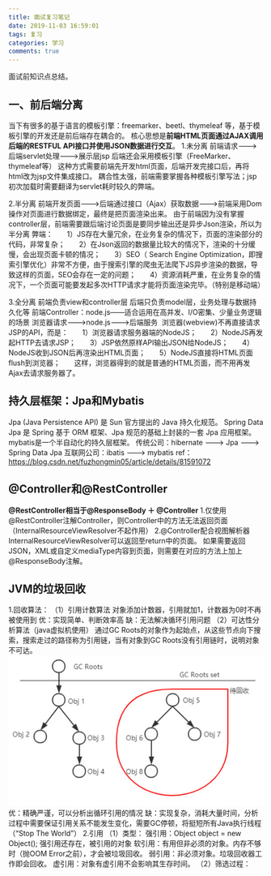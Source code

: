 ```yaml
---
title: 面试复习笔记
date: 2019-11-03 16:59:01
tags: 复习
categories: 学习  
comments: true  
---
```


面试前知识点总结。

<!-- more -->
## 一、前后端分离
当下有很多的基于语言的模板引擎：freemarker、beetl、thymeleaf 等，基于模板引擎的开发还是前后端存在耦合的。
核心思想是**前端HTML页面通过AJAX调用后端的RESTFUL API接口并使用JSON数据进行交互**。
1.未分离
前端请求--->后端servlet处理--->展示层jsp
后端还会采用模板引擎（FreeMarker、thymeleaf等）
这种方式需要前端先开发html页面，后端开发完接口后，再将html改为jsp文件集成接口。
耦合性太强，前端需要掌握各种模板引擎写法；jsp初次加载时需要翻译为servlet耗时较久的弊端。

2.半分离
前端开发页面--->后端通过接口（Ajax）获取数据--->前端采用Dom操作对页面进行数据绑定，最终是把页面渲染出来。
由于前端因为没有掌握controller层，前端需要跟后端讨论页面是要同步输出还是异步Json渲染，所以为半分离
  弊端：
      1）JS存在大量冗余，在业务复杂的情况下，页面的渲染部分的代码，非常复杂；
      2）在Json返回的数据量比较大的情况下，渲染的十分缓慢，会出现页面卡顿的情况；
      3）SEO（ Search Engine Optimization，即搜索引擎优化）非常不方便，由于搜索引擎的爬虫无法爬下JS异步渲染的数据，导致这样的页面，SEO会存在一定的问题；
      4）资源消耗严重，在业务复杂的情况下，一个页面可能要发起多次HTTP请求才能将页面渲染完毕。（特别是移动端）

3.全分离
前端负责view和controller层
后端只负责model层，业务处理与数据持久化等
前端Controller：node.js——适合运用在高并发、I/O密集、少量业务逻辑的场景
	浏览器请求--->node.js--->后端服务
 浏览器(webview)不再直接请求JSP的API，而是：
      1）浏览器请求服务器端的NodeJS；
      2）NodeJS再发起HTTP去请求JSP；
      3）JSP依然原样API输出JSON给NodeJS；
      4）NodeJS收到JSON后再渲染出HTML页面；
      5）NodeJS直接将HTML页面flush到浏览器；
      这样，浏览器得到的就是普通的HTML页面，而不用再发Ajax去请求服务器了。

## 持久层框架：Jpa和Mybatis
Jpa (Java Persistence API) 是 Sun 官方提出的 Java 持久化规范。
Spring Data Jpa 是 Spring 基于 ORM 框架、Jpa 规范的基础上封装的一套 Jpa 应用框架。
mybatis是一个半自动化的持久层框架。
传统公司：hibernate ---> Jpa ---> Spring Data Jpa
互联网公司：ibatis ---> mybatis
ref：https://blog.csdn.net/fuzhongmin05/article/details/81591072 

## @Controller和@RestController
**@RestController相当于@ResponseBody ＋ @Controller**
1.仅使用@RestController注解Controller，则Controller中的方法无法返回页面（InternalResourceViewResolver不起作用）
2.@Controller配合视图解析器InternalResourceViewResolver可以返回至return中的页面。
如果需要返回JSON，XML或自定义mediaType内容到页面，则需要在对应的方法上加上@ResponseBody注解。

## JVM的垃圾回收
1.回收算法：
（1）引用计数算法
	对象添加计数器，引用就加1，计数器为0时不再被使用到
	优：实现简单、判断效率高
	缺：无法解决循环引用问题
（2）可达性分析算法（java虚拟机使用）
	通过GC Roots的对象作为起始点，从这些节点向下搜索，搜索走过的路径称为引用链，当有对象到GC Roots没有引用链时，说明对象不可达。
	![可达性分析算法](面试复习笔记/可达性分析算法.jpg)
	优：精确严谨，可以分析出循环引用的情况
	缺：实现复杂，消耗大量时间，分析过程中需要保证引用关系不能发生变化，需要GC停顿，将挺短所有Java执行线程（“Stop The World”）
2.引用
（1）类型：
	强引用：Object object = new Object(); 强引用还存在，被引用的对象
	软引用：有用但非必须的对象。内存不够时（抛OOM Error之前），才会被垃圾回收。
	弱引用：非必须对象。垃圾回收器工作即会回收。
	虚引用：对象有虚引用不会影响其生存时间。
（2）筛选过程：

